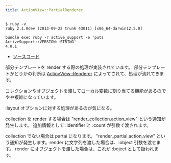 ```yaml
---
title: ActionView::PartialRenderer
---
```


```
$ ruby -v
ruby 2.1.0dev (2013-09-22 trunk 43011) [x86_64-darwin12.5.0]
```

```
bundle exec ruby -r active_support -e 'puts ActiveSupport::VERSION::STRING'
4.0.1
```

* [ソースコード](https://github.com/rails/rails/blob/4-0-stable/actionpack/lib/action_view/renderer/partial_renderer.rb)

部分テンプレートを render する際の処理が実装されています。
部分テンプレートかどうかの判断は [ActiovView::Renderer](action_view/renderer/render) によってされて、処理が流れてきます。

コレクションやオブジェクトを渡してローカル変数に割り当てる機能があるのでやや複雑になっています。

:layout オプションに対する処理があるのが気になる。

collection を render する場合は "render_collection.action_view" という通知が発生します。
追加情報として :identifier と :count が引数で渡されます。

collection でない場合は partai になります。 "render_partial.action_view" という通知が発生します。render に文字列を渡した場合は、:object 引数を渡せます。
render にオブジェクトを渡した場合は、これが :boject として扱われます。
